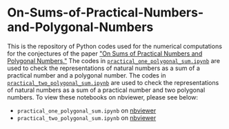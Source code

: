 # On-Sums-of-Practical-Numbers-and-Polygonal-Numbers

This is the repository of Python codes used for the numerical computations for the conjectures of the paper ["On Sums of Practical Numbers and Polygonal Numbers."](https://arxiv.org/abs/2403.13533) The codes in [`practical_one_polygonal_sum.ipynb`](../main/practical_one_polygonal_sum.ipynb) are used to check the representations of natural numbers as a sum of a practical number and a polygonal number. The codes in [`practical_two_polygonal_sum.ipynb`](../main/practical_two_polygonal_sum.ipynb) are used to check the representations of natural numbers as a sum of a practical number and two polygonal numbers. To view these notebooks on nbviewer, please see below:
- `practical_one_polygonal_sum.ipynb` on [nbviewer](https://nbviewer.org/github/ducvktran/On-Sums-of-Practical-Numbers-and-Polygonal-Numbers/blob/main/practical_one_polygonal_sum.ipynb)
- `practical_two_polygonal_sum.ipynb` on [nbviewer](https://nbviewer.org/github/ducvktran/On-Sums-of-Practical-Numbers-and-Polygonal-Numbers/blob/main/practical_two_polygonal_sum.ipynb)
